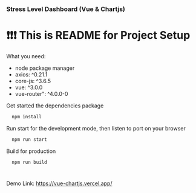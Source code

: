 ### Stress Level Dashboard (Vue & Chartjs) 
# :exclamation::exclamation::exclamation: This is README for Project Setup
What you need:
- node package manager
- axios: ^0.21.1
- core-js: ^3.6.5
- vue: ^3.0.0
- vue-router": ^4.0.0-0

Get started the dependencies package
```html
  npm install
```

Run start for the development mode, then listen to port on your browser
```html
  npm run start
```

Build for production
```html
  npm run build
```
#
Demo Link: https://vue-chartjs.vercel.app/
